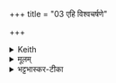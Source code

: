 +++
title = "03 एहि विश्वचर्षणे"

+++


<details><summary>Keith</summary>

Come hither, O thou who art of all men [1], with healing and favour; with safety come to me, O tawny-coloured, for skill, for strength, for increase of wealth, for good heroes.
</details>

<details><summary>मूलम्</summary>

एहि॑ विश्वचर्षणे श॒म्भूर्म॑यो॒भूः ।  
स्व॒स्ति मा॑ हरिवर्ण॒ प्र च॑र॒  
क्रत्वे॒ दख्षा॑य रा॒यस्पोषा॑य सुवी॒रता॑यै ।
</details>

<details><summary>भट्टभास्कर-टीका</summary>

हे विश्वचर्षणे विश्वचर्षणयो मनुष्याः स्वभूता यस्य स तादृशः ।  
एहि आगच्छ । यद्वा - विश्वज्ञानहेतो अस्मानागच्छ । शम्भूः शान्तोर्निवृत्तिलक्षणस्य वाक्सुखस्य भावयिता मयोभूः सुखस्य भावयिता प्रवृत्तिलक्षणस्य । उभयत्रापि पूर्ववण्णिलुक् ।

ईदृशस्सन् स्वस्ति अविनाशेन ऊर्ध्वाधोगमनरहितः मां प्रचर प्रविश हे हरिवर्ण हरितवर्ण मनोहरवर्ण वा ।

क्रत्वे क्रत्वर्थम् । 'जसादिषु वा वचनम्' इति 'घेर्ङिति' इति गुणाभावः । दक्षाय उत्साहार्थं, रायसोषाय धनस्य पुष्त्यर्थं, सुवीरतायै शोभनवीर्यतायै च ॥
</details>